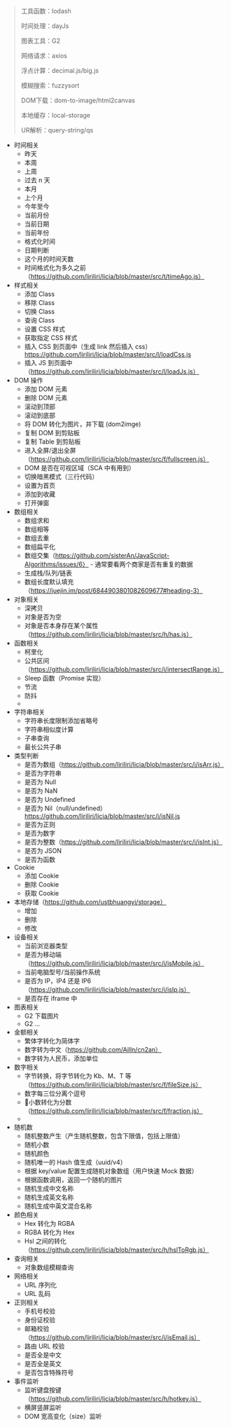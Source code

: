 > 工具函数：lodash
>
> 时间处理：dayJs
>
> 图表工具：G2
>
> 网络请求：axios
>
> 浮点计算：decimal.js/big.js
>
> 模糊搜索：fuzzysort
>
> DOM下载：dom-to-image/html2canvas
>
> 本地缓存：local-storage
>
> UR解析：query-string/qs



- 时间相关
  - 昨天
  - 本周
  - 上周
  - 过去 n 天
  - 本月
  - 上个月
  - 今年至今
  - 当前月份
  - 当前日期
  - 当前年份
  - 格式化时间
  - 日期判断
  - 这个月的时间天数
  - 时间格式化为多久之前（https://github.com/liriliri/licia/blob/master/src/t/timeAgo.js）
- 样式相关
  - 添加 Class
  - 移除 Class
  - 切换 Class
  - 查询 Class
  - 设置 CSS 样式
  - 获取指定 CSS 样式
  - 插入 CSS 到页面中（生成 link 然后插入 css）https://github.com/liriliri/licia/blob/master/src/l/loadCss.js
  - 插入 JS 到页面中 （https://github.com/liriliri/licia/blob/master/src/l/loadJs.js）
- DOM 操作
  - 添加 DOM 元素
  - 删除 DOM 元素
  - 滚动到顶部
  - 滚动到底部
  - 将 DOM 转化为图片，并下载 (dom2imge)
  - 复制 DOM 到剪贴板
  - 复制 Table 到剪贴板
  - 进入全屏/退出全屏（https://github.com/liriliri/licia/blob/master/src/f/fullscreen.js）
  - DOM 是否在可视区域（SCA 中有用到）
  - 切换暗黑模式（三行代码）
  - 设置为首页
  - 添加到收藏
  - 打开弹窗
- 数组相关
  - 数组求和
  - 数组相等
  - 数组去重
  - 数组扁平化
  - 数组交集（https://github.com/sisterAn/JavaScript-Algorithms/issues/6） - 通常要看两个商家是否有重复的数据
  - 生成栈/队列/链表
  - 数组长度默认填充（https://juejin.im/post/6844903801082609677#heading-3）
- 对象相关
  - 深拷贝
  - 对象是否为空
  - 对象是否本身存在某个属性（https://github.com/liriliri/licia/blob/master/src/h/has.js）
- 函数相关
  - 柯里化
  - 公共区间（https://github.com/liriliri/licia/blob/master/src/i/intersectRange.js）
  - Sleep 函数（Promise 实现）
  - 节流
  - 防抖
  - 
- 字符串相关
  - 字符串长度限制添加省略号
  - 字符串相似度计算
  - 子串查询
  - 最长公共子串
- 类型判断
  - 是否为数组（https://github.com/liriliri/licia/blob/master/src/i/isArr.js）
  - 是否为字符串
  - 是否为 Null
  - 是否为 NaN
  - 是否为 Undefined
  - 是否为 Nil（null/undefined）https://github.com/liriliri/licia/blob/master/src/i/isNil.js
  - 是否为正则
  - 是否为数字
  - 是否为整数（https://github.com/liriliri/licia/blob/master/src/i/isInt.js）
  - 是否为 JSON
  - 是否为函数
- Cookie
  - 添加 Cookie
  - 删除 Cookie
  - 获取 Cookie
- 本地存储（https://github.com/ustbhuangyi/storage）
  - 增加
  - 删除
  - 修改
- 设备相关
  - 当前浏览器类型
  - 是否为移动端（https://github.com/liriliri/licia/blob/master/src/i/isMobile.js）
  - 当前电脑型号/当前操作系统
  - 是否为 IP，IP4 还是 IP6（https://github.com/liriliri/licia/blob/master/src/i/isIp.js）
  - 是否存在 iframe 中
- 图表相关
  - G2 下载图片
  - G2 ...
- 金额相关
  - 繁体字转化为简体字
  - 数字转为中文（https://github.com/Ailln/cn2an）
  - 数字转为人民币，添加单位
- 数字相关
  - 字节转换，将字节转化为 Kb、M、T 等（https://github.com/liriliri/licia/blob/master/src/f/fileSize.js）
  - 数字每三位分离个逗号
  - 小数转化为分数（https://github.com/liriliri/licia/blob/master/src/f/fraction.js）
  - 
- 随机数
  - 随机整数产生（产生随机整数，包含下限值，包括上限值）
  - 随机小数
  - 随机颜色
  - 随机唯一的 Hash 值生成（uuid/v4）
  - 根据 key/value 配置生成随机对象数组（用户快速 Mock 数据）
  - 根据函数调用，返回一个随机的图片
  - 随机生成中文名称
  - 随机生成英文名称
  - 随机生成中英文混合名称
- 颜色相关
  - Hex 转化为 RGBA
  - RGBA 转化为 Hex
  - Hsl 之间的转化（https://github.com/liriliri/licia/blob/master/src/h/hslToRgb.js）
- 查询相关
  - 对象数组模糊查询
- 网络相关
  - URL 序列化
  - URL 乱码
- 正则相关
  - 手机号校验
  - 身份证校验
  - 邮箱校验（https://github.com/liriliri/licia/blob/master/src/i/isEmail.js）
  - 路由 URL 校验
  - 是否全是中文
  - 是否全是英文
  - 是否包含特殊符号
- 事件监听
  - 监听键盘按键（https://github.com/liriliri/licia/blob/master/src/h/hotkey.js）
  - 横屏竖屏监听
  - DOM 宽高变化（size）监听
